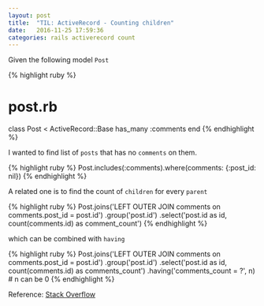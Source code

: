 ```yaml
---
layout: post
title:  "TIL: ActiveRecord - Counting children"
date:   2016-11-25 17:59:36
categories: rails activerecord count
---
```


Given the following model `Post`

{% highlight ruby %}
# post.rb
class Post < ActiveRecord::Base
  has_many :comments
end
{% endhighlight %}

I wanted to find list of `posts` that has no `comments` on them.

{% highlight ruby %}
Post.includes(:comments).where(comments: {:post_id: nil})
{% endhighlight %}

A related one is to find the count of `children` for every `parent`

{% highlight ruby %}
Post.joins('LEFT OUTER JOIN comments on comments.post_id = post.id')
    .group('post.id')
    .select('post.id as id, count(comments.id) as comment_count')
{% endhighlight %}

which can be combined with `having`

{% highlight ruby %}
Post.joins('LEFT OUTER JOIN comments on comments.post_id = post.id')
    .group('post.id')
    .select('post.id as id, count(comments.id) as comments_count')
    .having('comments_count = ?', n)   # n can be 0
{% endhighlight %}

Reference: [Stack Overflow][so]

[so]:  https://stackoverflow.com/questions/5319400/want-to-find-records-with-no-associated-records-in-rails-3/5570221#5570221

